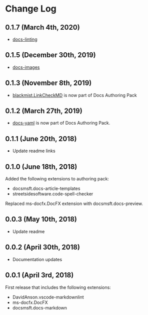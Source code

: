 # Change Log

## 0.1.7 (March 4th, 2020)

- [docs-linting](https://marketplace.visualstudio.com/items?itemName=docsmsft.docs-linting)

## 0.1.5 (December 30th, 2019)

- [docs-images](https://marketplace.visualstudio.com/items?itemName=docsmsft.docs-images)

## 0.1.3 (November 8th, 2019)

- [blackmist.LinkCheckMD](https://marketplace.visualstudio.com/items?itemName=blackmist.LinkCheckMD) is now part of Docs Authoring Pack

## 0.1.2 (March 27th, 2019)

- [docs-yaml](https://marketplace.visualstudio.com/items?itemName=docsmsft.docs-yaml) is now part of Docs Authoring Pack.

## 0.1.1 (June 20th, 2018)

- Update readme links

## 0.1.0 (June 18th, 2018)

Added the following extensions to authoring pack:

- docsmsft.docs-article-templates
- streetsidesoftware.code-spell-checker

Replaced ms-docfx.DocFX extension with docsmsft.docs-preview.

## 0.0.3 (May 10th, 2018)

- Update readme

## 0.0.2 (April 30th, 2018)

- Documentation updates

## 0.0.1 (April 3rd, 2018)

First release that includes the following extensions:

- DavidAnson.vscode-markdownlint
- ms-docfx.DocFX
- docsmsft.docs-markdown
